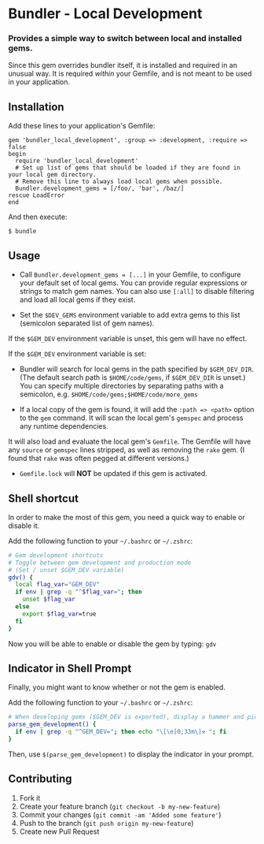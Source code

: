 # Bundler - Local Development

### Provides a simple way to switch between local and installed gems.

Since this gem overrides bundler itself, it is installed and required in an unusual way.
It is required *within* your Gemfile, and is not meant to be used in your application.

## Installation

Add these lines to your application's Gemfile:

    gem 'bundler_local_development', :group => :development, :require => false
    begin
      require 'bundler_local_development'
      # Set up list of gems that should be loaded if they are found in your local gem directory.
      # Remove this line to always load local gems when possible.
      Bundler.development_gems = [/foo/, 'bar', /baz/]
    rescue LoadError
    end

And then execute:

    $ bundle


## Usage

* Call `Bundler.development_gems = [...]` in your Gemfile, to configure
  your default set of local gems.
  You can provide regular expressions or strings to match gem names.
  You can also use `[:all]` to disable filtering and load all local gems if they exist.

* Set the `$DEV_GEMS` environment variable to add extra gems to this list (semicolon separated list of gem names).

If the `$GEM_DEV` environment variable is unset, this gem will have no effect.

If the `$GEM_DEV` environment variable is set:

* Bundler will search for local gems in the
path specified by `$GEM_DEV_DIR`. (The default search path is `$HOME/code/gems`, if `$GEM_DEV_DIR` is unset.)
You can specify multiple directories by separating paths with a semicolon, e.g.
`$HOME/code/gems;$HOME/code/more_gems`

* If a local copy of the gem is found, it will add the `:path => <path>`
option to the `gem` command.
It will scan the local gem's `gemspec` and process any runtime dependencies.

It will also load and evaluate the local gem's `Gemfile`.
The Gemfile will have any `source` or `gemspec` lines stripped, as well as removing the `rake` gem.
(I found that `rake` was often pegged at different versions.)

* `Gemfile.lock` will **NOT** be updated if this gem is activated.


## Shell shortcut

In order to make the most of this gem, you need a quick way to enable or disable it.

Add the following function to your `~/.bashrc` or `~/.zshrc`:

```bash
# Gem development shortcuts
# Toggle between gem development and production mode
# (Set / unset $GEM_DEV variable)
gdv() {
  local flag_var="GEM_DEV"
  if env | grep -q "^$flag_var="; then
    unset $flag_var
  else
    export $flag_var=true
  fi
}
```

Now you will be able to enable or disable the gem by typing: `gdv`


## Indicator in Shell Prompt

Finally, you might want to know whether or not the gem is enabled.

Add the following function to your `~/.bashrc` or `~/.zshrc`:

```bash
# When developing gems ($GEM_DEV is exported), display a hammer and pick
parse_gem_development() {
  if env | grep -q "^GEM_DEV="; then echo "\[\e[0;33m\]⚒ "; fi
}
```

Then, use `$(parse_gem_development)` to display the indicator in your prompt.


## Contributing

1. Fork it
2. Create your feature branch (`git checkout -b my-new-feature`)
3. Commit your changes (`git commit -am 'Added some feature'`)
4. Push to the branch (`git push origin my-new-feature`)
5. Create new Pull Request
